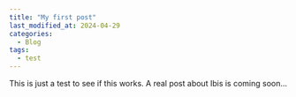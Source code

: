 ```yaml
---
title: "My first post"
last_modified_at: 2024-04-29
categories:
  - Blog
tags:
  - test
---
```


This is just a test to see if this works.
A real post about Ibis is coming soon...

